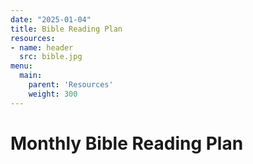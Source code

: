 ```yaml
---
date: "2025-01-04"
title: Bible Reading Plan
resources:
- name: header
  src: bible.jpg
menu:
  main:
    parent: 'Resources'
    weight: 300
---
```

# Monthly Bible Reading Plan